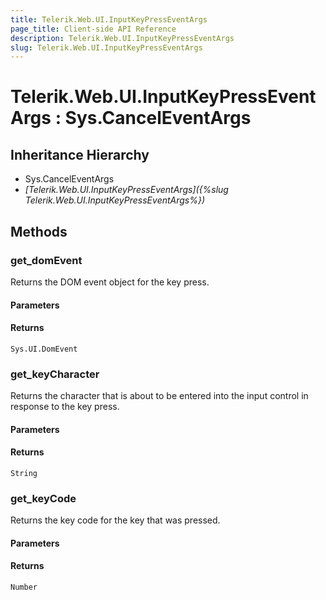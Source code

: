 ```yaml
---
title: Telerik.Web.UI.InputKeyPressEventArgs
page_title: Client-side API Reference
description: Telerik.Web.UI.InputKeyPressEventArgs
slug: Telerik.Web.UI.InputKeyPressEventArgs
---
```


# Telerik.Web.UI.InputKeyPressEventArgs : Sys.CancelEventArgs 

## Inheritance Hierarchy

* Sys.CancelEventArgs
* *[Telerik.Web.UI.InputKeyPressEventArgs]({%slug Telerik.Web.UI.InputKeyPressEventArgs%})*

## Methods

###  get_domEvent

Returns the DOM event object for the key press. 

#### Parameters

#### Returns

`Sys.UI.DomEvent` 

###  get_keyCharacter

Returns the character that is about to be entered into the input control in response to the key press. 

#### Parameters

#### Returns

`String` 

###  get_keyCode

Returns the key code for the key that was pressed.

#### Parameters

#### Returns

`Number` 


